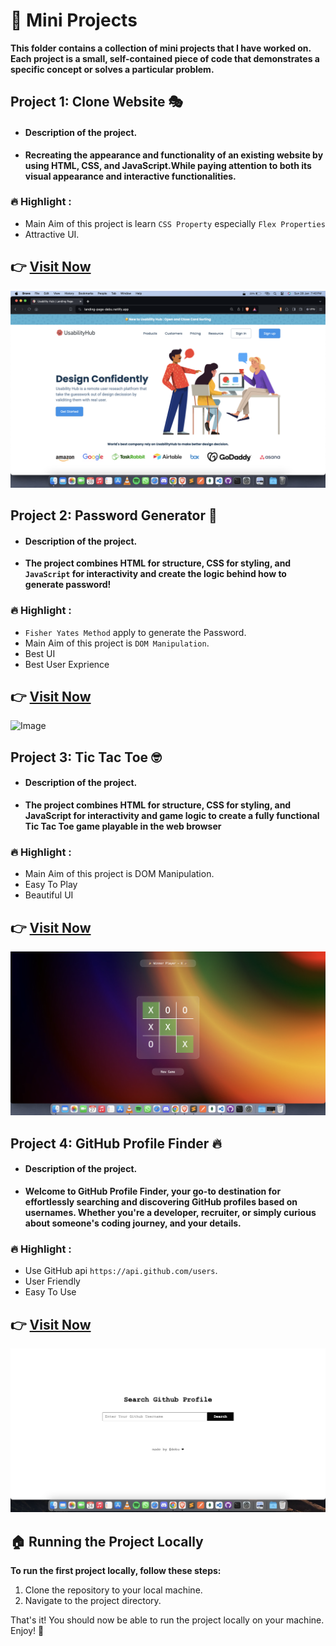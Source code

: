 # 🚀 Mini Projects

**This folder contains a collection of mini projects that I have worked on. Each project is a small, self-contained piece of code that demonstrates a specific concept or solves a particular problem.**





## Project 1: Clone Website 🎭

- #### **Description of the project.**

- **Recreating the appearance and functionality of an existing website by using HTML, CSS, and JavaScript.While paying attention to both its visual appearance and interactive functionalities.**

### 🔥 Highlight :
- Main Aim of this project is learn `CSS Property` especially `Flex Properties`
- Attractive UI.

## 👉 [**Visit Now**](https://landing-page-debu.netlify.app/)
![Image](https://raw.githubusercontent.com/debapriyo007/Mini-Projects/main/ReadMe%20Images/Landing%20Page.png)






## Project 2: Password Generator 🔐 

- #### **Description of the project.**

- **The project combines HTML for structure, CSS for styling, and `JavaScript` for interactivity and create the logic behind how to generate password!**

### 🔥 Highlight :
- `Fisher Yates Method` apply to generate the Password.
- Main Aim of this project is `DOM Manipulation`.
- Best UI
- Best User Exprience

## 👉 [**Visit Now**](https://password-generator-debu.netlify.app/)
![Image]()








## Project 3: Tic Tac Toe 🤓

- #### **Description of the project.**

- **The project combines HTML for structure, CSS for styling, and JavaScript for interactivity and game logic to create a fully functional Tic Tac Toe game playable in the web browser**

### 🔥 Highlight :
- Main Aim of this project is DOM Manipulation.
- Easy To Play
- Beautiful UI

## 👉 [**Visit Now**](https://tic-tac-toe-debu.netlify.app/)
![Image](https://raw.githubusercontent.com/debapriyo007/Mini-Projects/main/ReadMe%20Images/Tic-Tac-Toe.png)











## Project 4: GitHub Profile Finder 🔥

- #### **Description of the project.**

- **Welcome to GitHub Profile Finder, your go-to destination for effortlessly searching and discovering GitHub profiles based on usernames. Whether you're a developer, recruiter, or simply curious about someone's coding journey, and your details.**

### 🔥 Highlight :
- Use GitHub api `https://api.github.com/users`.
- User Friendly
- Easy To Use

## 👉 [**Visit Now**](https://github-finder-debu.netlify.app/)
![Image](https://raw.githubusercontent.com/debapriyo007/Mini-Projects/main/ReadMe%20Images/Github%20finder.png)


## 🏠 Running the Project Locally

**To run the first project locally, follow these steps:**

1. Clone the repository to your local machine.
2. Navigate to the project directory.


That's it! You should now be able to run the project locally on your machine. Enjoy! 🎉




